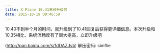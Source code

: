 ```yaml
---
title: X-Plane 10.41离线升级包
date: 2015-10-19 09:46:59
---
```





10.40不到半个月的时间，就升级到了10.41回复后获得更详细信息。本次升级和10.35相比，系统流畅度有了很大提高，立即升级吧


(http://pan.baidu.com/s/1dDAZJvb)
解压密码: simflie






